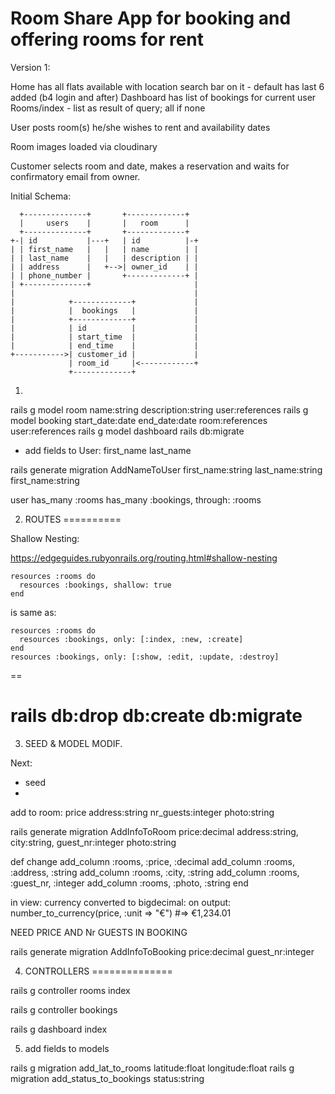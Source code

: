 # Room Share App for booking and offering rooms for rent

Version 1: 

Home has all flats available with location search bar on it - default has last 6 added (b4 login and after)
Dashboard has list of bookings for current user
Rooms/index - list as result of query; all if none




User posts room(s) he/she wishes to rent and availability dates

Room images loaded via cloudinary

Customer selects room and date, makes a reservation and waits for confirmatory email from owner.

Initial Schema:


```
  +--------------+       +-------------+
  |     users    |       |   room      |
  +--------------+       +-------------+
+-| id           |---+   | id          |-+
| | first_name   |   |   | name        | |
| | last_name    |   |   | description | |
| | address      |   +-->| owner_id    | |
| | phone_number |       +-------------+ |
| +--------------+                       |
|                                        |
|            +-------------+             |
|            |  bookings   |             |
|            +-------------+             |
|            | id          |             |
|            | start_time  |             |
|            | end_time    |             |
+----------->| customer_id |             |
             | room_id     |<------------+
             +-------------+

```



1. 
rails g model room name:string description:string user:references
rails g model booking start_date:date end_date:date room:references user:references
rails g model dashboard
rails db:migrate

- add fields to User:
	first_name
	last_name
	
rails generate migration AddNameToUser first_name:string last_name:string first_name:string


user
has_many :rooms
  has_many :bookings, through: :rooms



2. ROUTES
==========

Shallow Nesting:

  https://edgeguides.rubyonrails.org/routing.html#shallow-nesting


    resources :rooms do
      resources :bookings, shallow: true
    end

  is same as:

    resources :rooms do
      resources :bookings, only: [:index, :new, :create]
    end
    resources :bookings, only: [:show, :edit, :update, :destroy]

==

rails db:drop db:create db:migrate
===

3. SEED & MODEL MODIF.

Next:
  - seed
  - 

add to room:
  price
  address:string
  nr_guests:integer
  photo:string

rails generate migration AddInfoToRoom price:decimal address:string, city:string, guest_nr:integer photo:string

  def change
    add_column :rooms, :price, :decimal
    add_column :rooms, :address, :string
    add_column :rooms, :city, :string
    add_column :rooms, :guest_nr, :integer
    add_column :rooms, :photo, :string
  end

in view:
  currency converted to bigdecimal: on output:
    number_to_currency(price, :unit => "€")
    #=> €1,234.01


NEED PRICE AND Nr GUESTS IN BOOKING

  rails generate migration AddInfoToBooking price:decimal guest_nr:integer


4. CONTROLLERS
==============

rails g controller rooms index

rails g controller bookings

rails g dashboard index



5. add fields to models


rails g migration add_lat_to_rooms latitude:float longitude:float
rails g migration add_status_to_bookings status:string



















